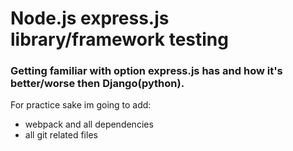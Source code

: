 # Node.js express.js library/framework testing
### Getting familiar with option express.js has and  how it's better/worse then Django(python).

For practice sake im going to add:
* webpack and all dependencies
* all git related files